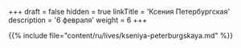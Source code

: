 +++
draft = false
hidden = true
linkTitle = 'Ксения Петербургская'
description = '6 февраля'
weight = 6
+++

{{% include file="content/ru/lives/kseniya-peterburgskaya.md" %}}
